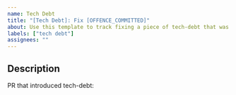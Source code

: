 ```yaml
---
name: Tech Debt
title: "[Tech Debt]: Fix [OFFENCE_COMMITTED]"
about: Use this template to track fixing a piece of tech-debt that was introduced.
labels: ["tech debt"]
assignees: ""
---
```


## Description

PR that introduced tech-debt:

<!--
Explain what you did in minimal detail.
Make sure you described your offence in the comments above the area in which
the offence was committed.
-->
